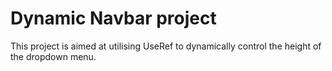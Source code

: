# Dynamic Navbar project

This project is aimed at utilising UseRef to dynamically control the height of the dropdown menu.
